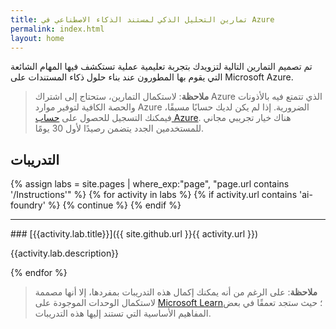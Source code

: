 ```yaml
---
title: تمارين التحليل الذكي لمستند الذكاء الاصطناعي في Azure
permalink: index.html
layout: home
---
```


تم تصميم التمارين التالية لتزويدك بتجربة تعليمية عملية تستكشف فيها المهام الشائعة التي يقوم بها المطورون عند بناء حلول ذكاء المستندات على Microsoft Azure.

> **ملاحظة**: لاستكمال التمارين، ستحتاج إلى اشتراك Azure الذي تتمتع فيه بالأذونات والحصة الكافية لتوفير موارد Azure الضرورية. إذا لم يكن لديك حسابًا مسبقًا، فيمكنك التسجيل للحصول على [حساب Azure](https://azure.microsoft.com/free). هناك خيار تجريبي مجاني للمستخدمين الجدد يتضمن رصيدًا لأول 30 يومًا.

## التدريبات

{% assign labs = site.pages | where_exp:"page", "page.url contains '/Instructions'" %} {% for activity in labs  %} {% if activity.url contains 'ai-foundry' %} {% continue %} {% endif %}
<hr>
### [{{activity.lab.title}}]({{ site.github.url }}{{ activity.url }})

{{activity.lab.description}}

{% endfor %}

> **ملاحظة**: على الرغم من أنه يمكنك إكمال هذه التدريبات بمفردها، إلا أنها مصممة لاستكمال الوحدات الموجودة على [Microsoft Learn](https://learn.microsoft.com/training/paths/extract-data-from-forms-document-intelligence/)؛ حيث ستجد تعمقًا في بعض المفاهيم الأساسية التي تستند إليها هذه التدريبات.
